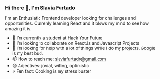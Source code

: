 ### Hi there 👋, I'm Slavia Furtado

I'm an Enthusiatic Frontend developer looking for challenges and opportunities. Currenly learning React and it blows my mind to see how amazing it is.

- 🔭 I’m currently a student at Hack Your Future
- 👯 I’m looking to collaborate on ReactJs and Javascript Projects
- 🤔 I’m looking for help with a lot of things while I do my projects. Google is my best bud.
- 📫 How to reach me: slaviafurtado@gmail.com
- 😄 Adjectives: jovial, willing, optimistic
- ⚡ Fun fact: Cooking is my stress buster


